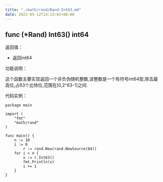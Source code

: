 ```yaml
---
title: "./math/rand/Rand-Int63.md"
date: 2022-05-12T14:13:01+08:00
---
```

## func (*Rand) Int63() int64

返回值：

- 返回int64

功能说明：


这个函数主要实现返回一个非负伪随机整数,该整数是一个有符号int64型,除去最高位,占63个比特位,范围在[0,2^63-1]之间.


代码实例：

	package main

	import (
		"fmt"
		"math/rand"
	)

	func main() {
		n := 10
		i := 0
			r := rand.New(rand.NewSource(64))
		for i < n {
			x := r.Int63()
			fmt.Println(x)
			i += 1
		}
	}








